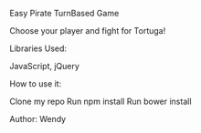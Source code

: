 Easy Pirate TurnBased Game

Choose your player and fight for Tortuga!



Libraries Used:

JavaScript, jQuery

How to use it:

Clone my repo
Run npm install
Run bower install


Author: Wendy
